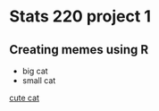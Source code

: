 # Stats 220 project 1
## Creating memes using R
* big cat
* small cat
  
[cute cat](https://static.demilked.com/wp-content/uploads/2023/05/cute-cat-pics-1.jpeg)
